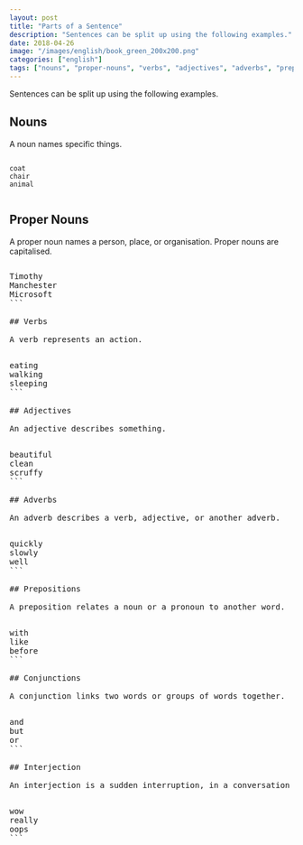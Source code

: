 ```yaml
---
layout: post
title: "Parts of a Sentence"
description: "Sentences can be split up using the following examples."
date: 2018-04-26
image: "/images/english/book_green_200x200.png"
categories: ["english"]
tags: ["nouns", "proper-nouns", "verbs", "adjectives", "adverbs", "prepositions", "conjunctions", "interjection"]
---
```

Sentences can be split up using the following examples.

## Nouns

A noun names specific things.

<style>pre { width: 500px; display: inline-block; }</style>

```
coat
chair
animal
```

## Proper Nouns

A proper noun names a person, place, or organisation. Proper nouns are capitalised.

<pre style="display: inline-block;">
Timothy
Manchester
Microsoft
```

## Verbs

A verb represents an action.

<pre style="display: inline-block;">
eating
walking
sleeping
```

## Adjectives

An adjective describes something.

<pre style="display: inline-block;">
beautiful
clean
scruffy
```

## Adverbs

An adverb describes a verb, adjective, or another adverb.

<pre style="display: inline-block;">
quickly
slowly
well
```

## Prepositions

A preposition relates a noun or a pronoun to another word.

<pre style="display: inline-block;">
with
like
before
```

## Conjunctions

A conjunction links two words or groups of words together.

<pre style="display: inline-block;">
and
but
or
```

## Interjection

An interjection is a sudden interruption, in a conversation, which may expresses emotion.

<pre style="display: inline-block;">
wow
really
oops
```